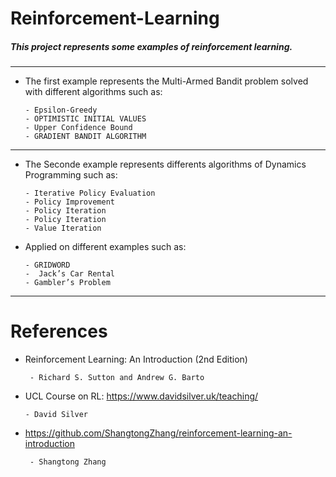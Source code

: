 # Reinforcement-Learning

##### This project represents some examples of reinforcement learning.
----------------------------------------------------------------------------------------------------------------------------------------------------------
* The first example represents the Multi-Armed Bandit problem solved with different algorithms such as: 
    
      - Epsilon-Greedy 
      - OPTIMISTIC INITIAL VALUES 
      - Upper Confidence Bound 
      - GRADIENT BANDIT ALGORITHM 
__________________________________________________________________________________________________________________________________________________________
* The Seconde example represents differents algorithms of Dynamics Programming such as:
                
      - Iterative Policy Evaluation
      - Policy Improvement
      - Policy Iteration
      - Policy Iteration 
      - Value Iteration 

* Applied on different examples such as:

      - GRIDWORD
      -  Jack’s Car Rental
      - Gambler’s Problem
____________________________________________________________________________________________________________________________________________________________
# References
* Reinforcement Learning: An Introduction (2nd Edition)

       - Richard S. Sutton and Andrew G. Barto
*  UCL Course on RL: https://www.davidsilver.uk/teaching/

       - David Silver
* https://github.com/ShangtongZhang/reinforcement-learning-an-introduction

       - Shangtong Zhang 

